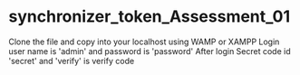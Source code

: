 # synchronizer_token_Assessment_01
Clone the file and copy into your localhost using WAMP or XAMPP
Login user name is 'admin' and password is 'password'
After login Secret code id 'secret' and 'verify' is verify code
